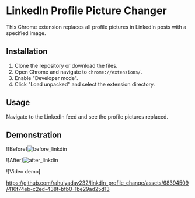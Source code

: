 # LinkedIn Profile Picture Changer

This Chrome extension replaces all profile pictures in LinkedIn posts with a specified image.

## Installation

1. Clone the repository or download the files.
2. Open Chrome and navigate to `chrome://extensions/`.
3. Enable "Developer mode".
4. Click "Load unpacked" and select the extension directory.

## Usage

Navigate to the LinkedIn feed and see the profile pictures replaced.

## Demonstration

![Before]![before_linkdin](https://github.com/rahulyadav232/linkdin_profile_change/assets/68394509/f1579258-1c52-463d-b6b4-453cecd0df61)

![After]![after_linkdin](https://github.com/rahulyadav232/linkdin_profile_change/assets/68394509/ba51b723-c0de-47da-817e-cc79c075392c)

![Video demo] 

https://github.com/rahulyadav232/linkdin_profile_change/assets/68394509/416f74eb-c2ed-438f-bfb0-1be29ad25d13


